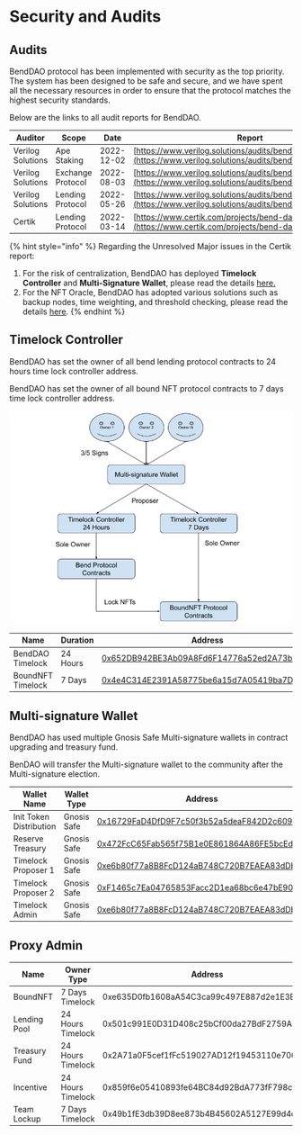 # Security and Audits

## Audits

BendDAO protocol has been implemented with security as the top priority. The system has been designed to be safe and secure, and we have spent all the necessary resources in order to ensure that the protocol matches the highest security standards.

Below are the links to all audit reports for BendDAO.

| Auditor           | Scope             | Date       | Report                                                                                                                       |
| ----------------- | ----------------- | ---------- | ---------------------------------------------------------------------------------------------------------------------------- |
| Verilog Solutions | Ape Staking       | 2022-12-02 | [https://www.verilog.solutions/audits/bend\_apecoin\_staking/](https://www.verilog.solutions/audits/bend\_apecoin\_staking/) |
| Verilog Solutions | Exchange Protocol | 2022-08-03 | [https://www.verilog.solutions/audits/benddao\_liquidity/](https://www.verilog.solutions/audits/benddao\_liquidity/)         |
| Verilog Solutions | Lending Protocol  | 2022-05-26 | [https://www.verilog.solutions/audits/benddao/](https://www.verilog.solutions/audits/benddao/)                               |
| Certik            | Lending Protocol  | 2022-03-14 | [https://www.certik.com/projects/bend-dao](https://www.certik.com/projects/bend-dao)                                         |

{% hint style="info" %}
Regarding the Unresolved Major issues in the Certik report:

1. For the risk of centralization, BendDAO has deployed **Timelock Controller** and **Multi-Signature Wallet**, please read the details [here.](security-and-audits.md#timelock-controller)
2. For the NFT Oracle, BendDAO has adopted various solutions such as backup nodes, time weighting, and threshold checking, please read the details [here](../lending-protocol/oracle-price-feeding.md).
{% endhint %}

## Timelock Controller

BendDAO has set the owner of all bend lending protocol contracts to 24 hours time lock controller address.

BendDAO has set the owner of all bound NFT protocol contracts to 7 days time lock controller address.

![](<../.gitbook/assets/Bend MultiSig Wallet & TimeLock 0526.png>)

| Name              | Duration | Address                                                                                                               |
| ----------------- | -------- | --------------------------------------------------------------------------------------------------------------------- |
| BendDAO Timelock  | 24 Hours | [0x652DB942BE3Ab09A8Fd6F14776a52ed2A73bF214](https://etherscan.io/address/0x652DB942BE3Ab09A8Fd6F14776a52ed2A73bF214) |
| BoundNFT Timelock | 7 Days   | [0x4e4C314E2391A58775be6a15d7A05419ba7D2B6e](https://etherscan.io/address/0x4e4C314E2391A58775be6a15d7A05419ba7D2B6e) |

## Multi-signature Wallet

BendDAO has used multiple Gnosis Safe Multi-signature wallets in contract upgrading and treasury fund.

BenDAO will transfer the Multi-signature wallet to the community after the Multi-signature election.

| Wallet Name             | Wallet Type | Address                                                                                                               |
| ----------------------- | ----------- | --------------------------------------------------------------------------------------------------------------------- |
| Init Token Distribution | Gnosis Safe | [0x16729FaD4DfD9F7c50f3b52a5deaF842D2c609B7](https://etherscan.io/address/0x16729FaD4DfD9F7c50f3b52a5deaF842D2c609B7) |
| Reserve Treasury        | Gnosis Safe | [0x472FcC65Fab565f75B1e0E861864A86FE5bcEd7B](https://etherscan.io/address/0x472FcC65Fab565f75B1e0E861864A86FE5bcEd7B) |
| Timelock Proposer 1     | Gnosis Safe | [0xe6b80f77a8B8FcD124aB748C720B7EAEA83dDb4C](https://etherscan.io/address/0xe6b80f77a8B8FcD124aB748C720B7EAEA83dDb4C) |
| Timelock Proposer 2     | Gnosis Safe | [0xF1465c7Ea04765853Facc2D1ea68bc6e47bE90e1](https://etherscan.io/address/0xF1465c7Ea04765853Facc2D1ea68bc6e47bE90e1) |
| Timelock Admin          | Gnosis Safe | [0xe6b80f77a8B8FcD124aB748C720B7EAEA83dDb4C](https://etherscan.io/address/0xe6b80f77a8B8FcD124aB748C720B7EAEA83dDb4C) |

## Proxy Admin

| Name          | Owner Type        | Address                                    |
| ------------- | ----------------- | ------------------------------------------ |
| BoundNFT      | 7 Days Timelock   | 0xe635D0fb1608aA54C3ca99c497E887d2e1E3E690 |
| Lending Pool  | 24 Hours Timelock | 0x501c991E0D31D408c25bCf00da27BdF2759A394a |
| Treasury Fund | 24 Hours Timelock | 0x2A71a0F5cef1fFc519027AD12f19453110e70666 |
| Incentive     | 24 Hours Timelock | 0x859f6e05410893fe64BC84d92BdA773fF798cf66 |
| Team Lockup   | 7 Days Timelock   | 0x49b1fE3db39D8ee873b4B45602A5127E99d4cfF6 |
